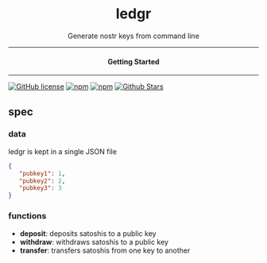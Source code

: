 <div align="center">
  <h1>ledgr</h1>
</div>

<div align="center">  
Generate nostr keys from command line
</div>

---

<div align="center">
<h4>Getting Started</h4>
</div>
  
---
  

[![GitHub license](https://img.shields.io/badge/license-MIT-blue.svg)](LICENSE)
[![npm](https://img.shields.io/npm/v/ledgr)](https://npmjs.com/package/ledgr)
[![npm](https://img.shields.io/npm/dw/ledgr.svg)](https://npmjs.com/package/ledgr)
[![Github Stars](https://img.shields.io/github/stars/webledger/ledgr.svg)](https://github.com/webledger/ledgr/)


## spec

### data

ledgr is kept in a single JSON file
```json
{
   "pubkey1": 1,
   "pubkey2": 2,
   "pubkey3": 3
}
```

### functions

- **deposit**: deposits satoshis to a public key
- **withdraw**: withdraws satoshis to a public key
- **transfer**: transfers satoshis from one key to another
